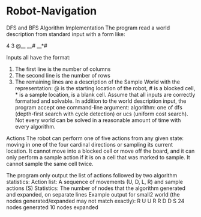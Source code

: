 # Robot-Navigation
DFS and BFS Algorithm Implementation
The program read a world description from standard input with a form like:


4
3
@*__
__#*
__*#

Inputs all have the format:
1. The first line is the number of columns
2. The second line is the number of rows
3. The remaining lines are a description of the Sample World with the representation: @ is the starting
location of the robot, # is a blocked cell, * is a sample location, is a blank cell.
Assume that all inputs are correctly formatted and solvable.
In addition to the world description input, the program  accept one command-line argument:
algorithm: one of dfs (depth-first search with cycle detection) or ucs (uniform cost search).
Not every world can be solved in a reasonable amount of time with every algorithm.

Actions
The robot can perform one of five actions from any given state: moving in one of the four cardinal directions
or sampling its current location. It cannot move into a blocked cell or move off the board, and it can only
perform a sample action if it is on a cell that was marked to sample. It cannot sample the same cell twice.

The program only output the list of actions followed by two algorithm statistics:
Action list: A sequence of movements (U, D, L, R) and sample actions (S)
Statistics: The number of nodes that the algorithm generated and expanded, on separate lines
Example output for small2 world (the nodes generated/expanded may not match exactly):
R
U
U
R
R
D
D
S
24 nodes generated
10 nodes expanded
